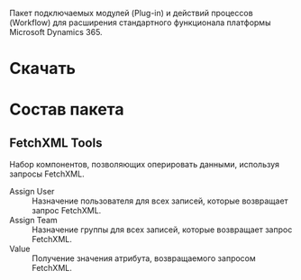 Пакет подключаемых модулей (Plug-in) и действий процессов (Workflow) для расширения стандартного функционала платформы Microsoft Dynamics 365.

# Скачать



# Состав пакета

## FetchXML Tools

Набор компонентов, позволяющих оперировать данными, используя запросы FetchXML.

<dl>
<dt>Assign User</dt>
<dd>Назначение пользователя для всех записей, которые возвращает запрос FetchXML.</dd>
<dt>Assign Team</dt>
<dd>Назначение группы для всех записей, которые возвращает запрос FetchXML.</dd>
<dt>Value</dt>
<dd>Получение значения атрибута, возвращаемого запросом FetchXML.</dd>
</dl>
